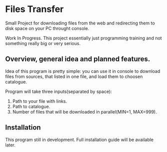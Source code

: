 # Files Transfer
Small Project for downloading files from the web and redirecting them to disk space on your PC throught console. 

Work In Progress. This project essentially just programming training and not something really big or very serious.

## Overview, general idea and planned features.

Idea of this program is pretty simple: you can use it in console to download files from sources, that listed in one file, and load them to choosen catalogue. 


Program will take three inputs(separated by space):

1. Path to your file with links.
2. Path to catalogue.
3. Number of files that will be downloaded in parallel(MIN=1, MAX=999).

## Installation

This program still in development. Full installation guide will be available later.


 